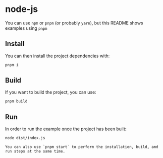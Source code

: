 # node-js

You can use `npm` or `pnpm` (or probably `yarn`), but this README shows examples using `pnpm`

## Install

You can then install the project dependencies with:

```bash
pnpm i
```

## Build

If you want to build the project, you can use:

```bash
pnpm build
```

## Run

In order to run the example once the project has been built:

```bash
node dist/index.js
```

```{note}
You can also use `pnpm start` to perform the installation, build, and run steps at the same time.
```
